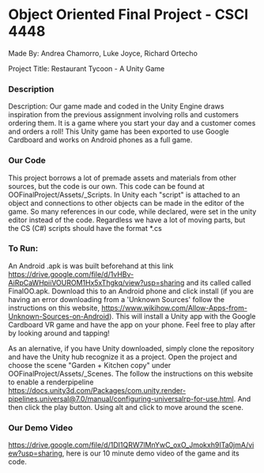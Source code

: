
# Object Oriented Final Project - CSCI 4448

Made By: Andrea Chamorro, Luke Joyce, Richard Ortecho

Project Title: Restaurant Tycoon - A Unity Game

### Description
Description: Our game made and coded in the Unity Engine draws inspiration from the previous assignment involving rolls and customers ordering them. It is a game where you start your day and a customer comes and orders a roll! This Unity game has been exported to use Google Cardboard and works on Android phones as a full game.

### Our Code
This project borrows a lot of premade assets and materials from other sources, but the code is our own. This code can be found at OOFinalProject/Assets/_Scripts. In Unity each "script" is attached to an object and connections to other objects can be made in the editor of the game. So many references in our code, while declared, were set in the unity editor instead of the code. Regardless we have a lot of moving parts, but the CS (C#) scripts should have the format *.cs

### To Run:
An Android .apk is was built beforehand at this link https://drive.google.com/file/d/1vHBv-AiRpCaWHpiiVOUROM1Hx5xThgkq/view?usp=sharing and its called called FinalOO.apk. Download this to an Android phone and click install (if you are having an error downloading from a 'Unknown Sources' follow the instructions on this website, https://www.wikihow.com/Allow-Apps-from-Unknown-Sources-on-Android). This will install a Unity app with the Google Cardboard VR game and have the app on your phone. Feel free to play after by looking around and tapping!

As an alernative, if you have Unity downloaded, simply clone the repository and have the Unity hub recognize it as a project. Open the project and choose the scene "Garden + Kitchen copy" under OOFinalProject/Assets/_Scenes. The follow the instructions on this website to enable a renderpipeline https://docs.unity3d.com/Packages/com.unity.render-pipelines.universal@7.0/manual/configuring-universalrp-for-use.html. And then click the play button. Using alt and click to move around the scene.

### Our Demo Video

https://drive.google.com/file/d/1DI1QRW7lMnYwC_oxO_Jmokxh9ITa0jmA/view?usp=sharing, here is our 10 minute demo video of the game and its code.
